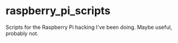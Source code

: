 # raspberry_pi_scripts
Scripts for the Raspberry Pi hacking I've been doing.  Maybe useful, probably not.
